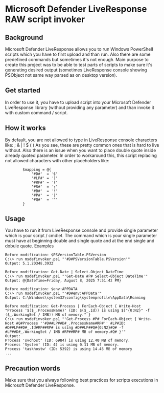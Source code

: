 # Microsoft Defender LiveResponse RAW script invoker

## Background

Microsoft Defender LiveResponse allows you to run Windows PowerShell scripts which you have to first upload and than run. Also there are some predefined commands but sometimes it's not enough. Main purpose to create this project was to be able to test parts of scripts to make sure it's generating desired output (sometimes LiveResponse console showing PSObject not same way parsed as on desktop version).

## Get started

In order to use it, you have to upload script into your Microsoft Defender LiveResponse library (without providing any parameter) and than invoke it with custom command / script.

## How it works

By default, you are not allowed to type in LiveResponse console characters like: ; & | ! $ ( )
As you see, these are pretty common ones that is hard to live without. Also there is an issue when you want to place double quote inside already quoted parameter. In order to workaround this, this script replacing not allowed characters with other placeholders like:
```
        $mapping = @{
            '#D#'  = '$'
            '#LP#' = '('
            '#RP#' = ')'
            '#S#'  = ';'
            '#B#'  = '!'
            '#P#'  = '|'
            '#Q#'  = '"'
        }
```
## Usage

You have to run it from LiveResponse console and provide single parameter which is your script / cmdlet. The command which is your single parameter must have at beginning double and single quote and at the end single and dobule quote. Examples
```
Before modification: $PSVersionTable.PSVersion
C:\> run msdefinvoker.ps1 "'#D#PSVersionTable.PSVersion'"
Output: 5.1.20348.3932

Before modification: Get-Date | Select-Object DateTime
C:\> run msdefinvoker.ps1 "'Get-Date #P# Select-Object DateTime'"
Output: @{DateTime=Friday, August 8, 2025 7:51:42 PM}

Before modification: $env:APPDATA
C:\> run msdefinvoker.ps1 "'#D#env:APPData'"
Output: C:\Windows\system32\config\systemprofile\AppData\Roaming

Before modification: Get-Process | ForEach-Object { Write-Host "Process '$($_.ProcessName)' (ID: $($_.Id)) is using $("{0:N2}" -f ($_.WorkingSet / 1MB)) MB of memory." }
C:\> run msdefinvoker.ps1 "'Get-Process #P# ForEach-Object { Write-Host #Q#Process ''#D##LP##D#_.ProcessName#RP#'' #LP#ID: #D##LP##D#_.Id#RP##RP# is using #D##LP##Q#{0:N2}#Q# -f #LP##D#_.WorkingSet / 1MB #RP##RP# MB of memory.#Q# }'"
Output:
Process 'svchost' (ID: 6984) is using 12.40 MB of memory.
Process 'System' (ID: 4) is using 0.11 MB of memory.
Process 'taskhostw' (ID: 5392) is using 14.45 MB of memory
...
```
## Precaution words

Make sure that you always following best practices for scripts executions in Microsoft Defender LiveResponse.
